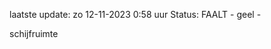 laatste update: 
zo 12-11-2023  0:58   uur 
Status: FAALT - geel - 
<div class="service Y">schijfruimte</div>